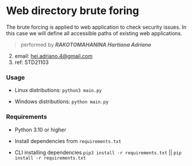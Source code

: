 # Web directory brute foring
The brute forcing is applied to web application to check security issues.
In this case we will define all accessible paths of existing web applications.

> performed by ***RAKOTOMAHANINA Hartiana Adriano***
2. email: hei.adriano.4@gmail.com
3. ref: STD21103

### Usage

- Linux distributions:
```python3 main.py```

- Windows distributions:
```python main.py```

### Requirements
- Python 3.10 or higher
- Install dependencies from ```requirements.txt```

- CLI installing dependencies
```pip3 install -r requirements.txt``` || ```pip install -r requirements.txt```